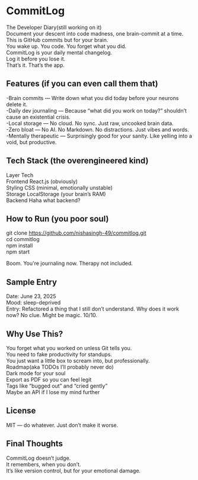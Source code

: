 # CommitLog
The Developer Diary(still working on it)<br>
Document your descent into code madness, one brain-commit at a time.<br>
This is GitHub commits but for your brain.<br>
You wake up. You code. You forget what you did.<br>
CommitLog is your daily mental changelog.<br>
Log it before you lose it.<br>
That’s it. That’s the app.<br>

## Features (if you can even call them that)<br>
-Brain commits — Write down what you did today before your neurons delete it.<br>
-Daily dev journaling — Because “what did you work on today?” shouldn’t cause an existential crisis.<br>
-Local storage — No cloud. No sync. Just raw, uncooked brain data.<br>
-Zero bloat — No AI. No Markdown. No distractions. Just vibes and words.<br>
-Mentally therapeutic — Surprisingly good for your sanity. Like yelling into a void, but productive.<br>

## Tech Stack (the overengineered kind)<br>
Layer Tech<br>
Frontend React.js (obviously)<br>
Styling CSS (minimal, emotionally unstable)<br>
Storage LocalStorage (your brain’s RAM)<br>
Backend Haha what backend?<br>

## How to Run (you poor soul)<br>
git clone https://github.com/nishasingh-49/commitlog.git<br>
cd commitlog<br>
npm install<br>
npm start<br>

Boom. You're journaling now. Therapy not included.<br>

## Sample Entry<br>
Date: June 23, 2025<br>
Mood: sleep-deprived<br>
Entry: Refactored a thing that I still don’t understand. Why does it work now? No clue. Might be magic. 10/10.<br>

## Why Use This?<br>
You forget what you worked on unless Git tells you.<br>
You need to fake productivity for standups.<br>
You just want a little box to scream into, but professionally.<br>
Roadmap(aka TODOs I’ll probably never do)<br>
Dark mode for your soul<br>
Export as PDF so you can feel legit<br>
Tags like “bugged out” and “cried gently”<br>
Maybe an API if I lose my mind further<br>

## License<br>
MIT — do whatever. Just don’t make it worse.<br>

## Final Thoughts<br>
CommitLog doesn’t judge.<br>
It remembers, when you don’t.<br>
It’s like version control, but for your emotional damage.<br>
